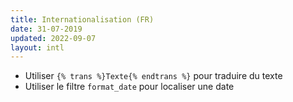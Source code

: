 ```yaml
---
title: Internationalisation (FR)
date: 31-07-2019
updated: 2022-09-07
layout: intl
---
```

<!-- break -->
- Utiliser `{% trans %}Texte{% endtrans %}` pour traduire du texte
- Utiliser le filtre `format_date` pour localiser une date
